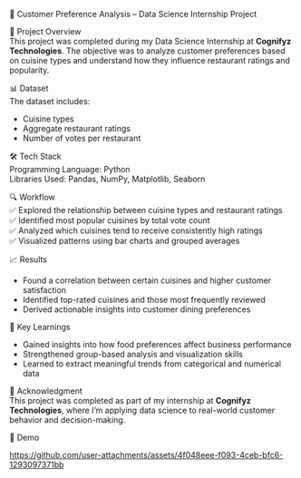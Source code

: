 🍛 Customer Preference Analysis – Data Science Internship Project

📌 Project Overview  
This project was completed during my Data Science Internship at **Cognifyz Technologies**. The objective was to analyze customer preferences based on cuisine types and understand how they influence restaurant ratings and popularity.

📊 Dataset  
The dataset includes:
- Cuisine types
- Aggregate restaurant ratings
- Number of votes per restaurant

🛠️ Tech Stack  
Programming Language: Python  
Libraries Used: Pandas, NumPy, Matplotlib, Seaborn

🔍 Workflow  
✅ Explored the relationship between cuisine types and restaurant ratings  
✅ Identified most popular cuisines by total vote count  
✅ Analyzed which cuisines tend to receive consistently high ratings  
✅ Visualized patterns using bar charts and grouped averages

📈 Results  
- Found a correlation between certain cuisines and higher customer satisfaction  
- Identified top-rated cuisines and those most frequently reviewed  
- Derived actionable insights into customer dining preferences

🚀 Key Learnings  
- Gained insights into how food preferences affect business performance  
- Strengthened group-based analysis and visualization skills  
- Learned to extract meaningful trends from categorical and numerical data

🌟 Acknowledgment  
This project was completed as part of my internship at **Cognifyz Technologies**, where I’m applying data science to real-world customer behavior and decision-making.

🎥 Demo


https://github.com/user-attachments/assets/4f048eee-f093-4ceb-bfc6-1293097371bb


